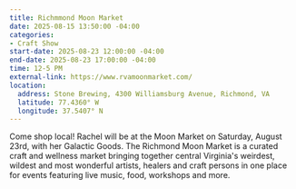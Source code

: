 ```yaml
---
title: Richmmond Moon Market
date: 2025-08-15 13:50:00 -04:00
categories:
- Craft Show
start-date: 2025-08-23 12:00:00 -04:00
end-date: 2025-08-23 17:00:00 -04:00
time: 12-5 PM
external-link: https://www.rvamoonmarket.com/
location:
  address: Stone Brewing, 4300 Williamsburg Avenue, Richmond, VA
  latitude: 77.4360° W
  longitude: 37.5407° N
---
```


Come shop local! Rachel will be at the Moon Market on Saturday, August 23rd, with her Galactic Goods. The Richmond Moon Market is a curated craft and wellness market bringing together central Virginia's weirdest, wildest and most wonderful artists, healers and craft persons in one place for events featuring live music, food, workshops and more.  